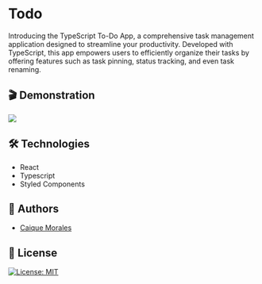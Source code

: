 # Todo

Introducing the TypeScript To-Do App, a comprehensive task management application designed to streamline your productivity. Developed with TypeScript, this app empowers users to efficiently organize their tasks by offering features such as task pinning, status tracking, and even task renaming.


## 🎬 Demonstration

<img src="https://imgur.com/uL6NwPo.png" />

## 🛠 Technologies

- React
- Typescript
- Styled Components
  
## 👤 Authors

- [Caique Morales](https://www.caiquemorales.com)


## 🪪 License

[![License: MIT](https://img.shields.io/badge/License-MIT-yellow.svg)](https://opensource.org/licenses/MIT)
